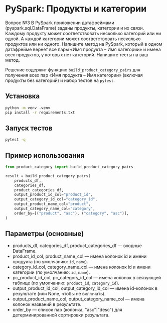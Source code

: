 # PySpark: Продукты и категории

Вопрос №3
В PySpark приложении датафреймами (pyspark.sql.DataFrame) заданы продукты, категории и их связи. Каждому продукту может соответствовать несколько категорий или ни одной. А каждой категории может соответствовать несколько продуктов или ни одного. Напишите метод на PySpark, который в одном датафрейме вернет все пары «Имя продукта – Имя категории» и имена всех продуктов, у которых нет категорий. Напишите тесты на ваш метод.

Решение содержит функцию `build_product_category_pairs` для получения всех пар «Имя продукта – Имя категории» (включая продукты без категорий) и набор тестов на `pytest`.

## Установка
```bash
python -m venv .venv
pip install -r requirements.txt
```

## Запуск тестов
```bash
pytest -q
```

## Пример использования
```python
from product_category import build_product_category_pairs

result = build_product_category_pairs(
    products_df,
    categories_df,
    product_categories_df,
    output_product_id_col="product_id",
    output_category_id_col="category_id",
    output_product_name_col="product",
    output_category_name_col="category",
    order_by=[("product", "asc"), ("category", "asc")],
)
```

## Параметры (основные)
- products_df, categories_df, product_categories_df — входные DataFrame.
- product_id_col, product_name_col — имена колонок id и имени продукта (по умолчанию: `id`, `name`).
- category_id_col, category_name_col — имена колонок id и имени категории (по умолчанию: `id`, `name`).
- pc_product_id_col, pc_category_id_col — имена колонок в связующей таблице (по умолчанию: `product_id`, `category_id`).
- output_product_id_col, output_category_id_col — имена id-колонок в результате (или None, чтобы не включать).
- output_product_name_col, output_category_name_col — имена колонок названий в результате.
- order_by — список пар (колонка, "asc"|"desc") для детерминированной сортировки результата.

